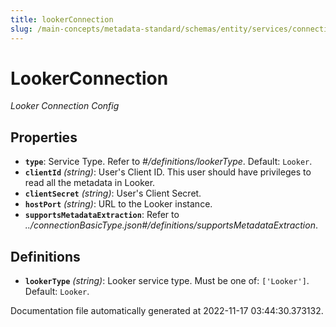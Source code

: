 ```yaml
---
title: lookerConnection
slug: /main-concepts/metadata-standard/schemas/entity/services/connections/dashboard/lookerconnection
---
```


# LookerConnection

*Looker Connection Config*

## Properties

- **`type`**: Service Type. Refer to *#/definitions/lookerType*. Default: `Looker`.
- **`clientId`** *(string)*: User's Client ID. This user should have privileges to read all the metadata in Looker.
- **`clientSecret`** *(string)*: User's Client Secret.
- **`hostPort`** *(string)*: URL to the Looker instance.
- **`supportsMetadataExtraction`**: Refer to *../connectionBasicType.json#/definitions/supportsMetadataExtraction*.
## Definitions

- **`lookerType`** *(string)*: Looker service type. Must be one of: `['Looker']`. Default: `Looker`.


Documentation file automatically generated at 2022-11-17 03:44:30.373132.
